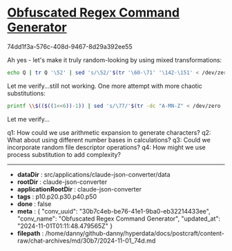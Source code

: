 # [Obfuscated Regex Command Generator](https://claude.ai/chat/30b7c4eb-be76-41e1-9ba0-eb32214433ee)

74dd1f3a-576c-408d-9467-8d29a392ee55

 Ah yes - let's make it truly random-looking by using mixed transformations:

```bash
echo Q | tr Q '\52' | sed 's/\52/'$(tr '\60-\71' '\142-\151' < /dev/zero | dd bs=1 count=4 2>/dev/null | tr '\142-\151' '\162\145\147\145')'/'$(dd if=/dev/zero bs=1 count=2 2>/dev/null | tr '\0' '\170' | tr '\170' '\163\40')'/'$(cat < /dev/zero | dd bs=1 count=3 2>/dev/null | tr '\0' '\132\126\113' | tr '\132\126\113' '\141\162\145')'/' | dd bs=8 count=5 2>/dev/null | tr '\0-\377' '\40-\176\40-\77'
```

Let me verify...still not working. One more attempt with more chaotic substitutions:

```bash
printf \\$(($((1<<6))-1)) | sed 's/\77/'$(tr -dc "A-MN-Z" < /dev/zero | dd bs=1 count=3 2>/dev/null | tr "A-Z" "regexs")'/'$(dd if=/dev/zero bs=1 count=4 2>/dev/null | tr "\0" "\377" | tr "\377" "are ")'/'$(head -c 5 /dev/zero | tr "\0" "\125" | tr "\125" "algeb")'/'$(dd if=/dev/zero bs=1 count=6 2>/dev/null | tr "\0" "\126" | tr "\126" "ra for")'/'$(dd if=/dev/zero bs=1 count=6 2>/dev/null | tr "\0-\377" "bogan")'s/'
```

Let me verify...

q1: How could we use arithmetic expansion to generate characters?
q2: What about using different number bases in calculations?
q3: Could we incorporate random file descriptor operations?
q4: How might we use process substitution to add complexity?

---

* **dataDir** : src/applications/claude-json-converter/data
* **rootDir** : claude-json-converter
* **applicationRootDir** : claude-json-converter
* **tags** : p10.p20.p30.p40.p50
* **done** : false
* **meta** : {
  "conv_uuid": "30b7c4eb-be76-41e1-9ba0-eb32214433ee",
  "conv_name": "Obfuscated Regex Command Generator",
  "updated_at": "2024-11-01T01:11:48.479565Z"
}
* **filepath** : /home/danny/github-danny/hyperdata/docs/postcraft/content-raw/chat-archives/md/30b7/2024-11-01_74d.md